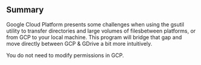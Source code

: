 ## Summary
Google Cloud Platform presents some challenges when using the gsutil utility to transfer directories and large volumes of filesbetween platforms, or from GCP to your local machine. This program will bridge that gap and move directly between GCP & GDrive a bit more intuitively.

You do not need to modify permissions in GCP.
